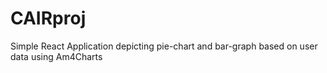 # CAIRproj
Simple React Application depicting pie-chart and bar-graph based on user data using Am4Charts
